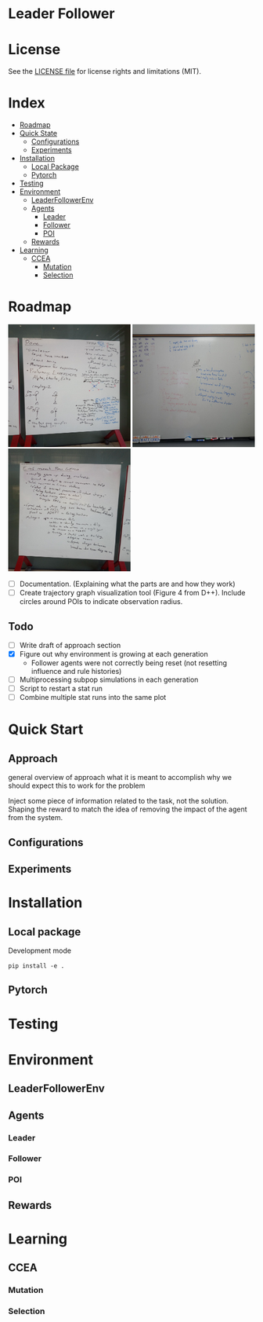 Leader Follower
=====

# License

See the [LICENSE file](LICENSE) for license rights and limitations (MIT).

# Index

- [Roadmap](#roadmap)
- [Quick State](#quick-start)
  - [Configurations](#configurations)
  - [Experiments](#experiments)
- [Installation](#installation)
  - [Local Package](#local-package)
  - [Pytorch](#pytorch)
- [Testing](#testing)
- [Environment](#environment)
  - [LeaderFollowerEnv](#leaderfollowerenv)
  - [Agents](#agents)
    - [Leader](#leader)
    - [Follower](#follower)
    - [POI](#poi)
  - [Rewards](#rewards)
- [Learning](#learning)
  - [CCEA](#ccea)
    - [Mutation](#mutation)
    - [Selection](#selection)

# Roadmap

<img src="docs/simulator.jpg" alt="simulator" width="250" height="250">

<img src="docs/gap.jpg" alt="gap" width="250" height="250">

<img src="docs/ever_post_gecco.jpg" alt="Ever Post GECCO" width="250" height="250">

-[ ] Documentation. (Explaining what the parts are and how they work)
-[ ] Create trajectory graph visualization tool (Figure 4 from D++). Include circles around POIs to indicate observation radius. 

## Todo

-[ ] Write draft of approach section
-[x] Figure out why environment is growing at each generation
  - Follower agents were not correctly being reset (not resetting influence and rule histories)
-[ ] Multiprocessing subpop simulations in each generation
-[ ] Script to restart a stat run
-[ ] Combine multiple stat runs into the same plot

# Quick Start

## Approach

general overview of approach
	what it is meant to accomplish
	why we should expect this to work for the problem

Inject some piece of information related to the task, not the solution.
Shaping the reward to match the idea of removing the impact of the agent from the system.

## Configurations
## Experiments

# Installation

## Local package

Development mode
```
pip install -e .
```

## Pytorch

# Testing

# Environment

## LeaderFollowerEnv
## Agents
### Leader
### Follower
### POI
## Rewards

# Learning

## CCEA
### Mutation
### Selection
